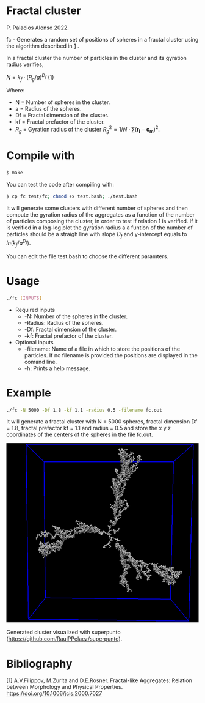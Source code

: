 # Fractal cluster
P. Palacios Alonso 2022.

fc - Generates a random set of positions of spheres in a fractal cluster using the algorithm described in [1](https://doi.org/10.1006/jcis.2000.7027) .

In a fractal cluster the number of particles in the cluster and its gyration radius verifies,

$N = k_f \cdot (R_g/a)^{D_f}$ (1)

Where:

   - N = Number of spheres in the cluster.
   - a = Radius of the spheres.
   - Df = Fractal dimension of the cluster.
   - kf = Fractal prefactor of the cluster.
   - $R_g$ = Gyration radius of the cluster $R_g^2 = 1/N \cdot \sum (\mathbf{r_i}-\mathbf{c_m})^2$.
   
# Compile with
```bash
$ make
```
You can test the code after compiling with:
```bash
$ cp fc test/fc; chmod +x test.bash; ./test.bash
```
It will generate some clusters with different number of spheres and then compute the gyration radius of the aggregates as a function of the number of particles composing the cluster, in order to test if relation 1 is verified. If it is verified in a log-log plot the gyration radius a a funtion of the number of particles should be a straigh line with slope $D_f$ and y-intercept equals to $ln(k_f/a^{D_f})$.

You can edit the file test.bash to choose the different paramters. 

# Usage

 ```bash
 ./fc [INPUTS]
 ```
 
 - Required inputs
   - -N: Number of the spheres in the cluster.
   - -Radius: Radius of the spheres.
   - -Df: Fractal dimension of the cluster.
   - -kf: Fractal prefactor of the cluster.
 - Optional inputs
   - -filename: Name of a file in which to store the positions of the particles. If no filename is provided the positions are displayed in the comand line.
   - -h: Prints a help message.
  
# Example
```bash
./fc -N 5000 -Df 1.8 -kf 1.1 -radius 0.5 -filename fc.out
 ```
 
 It will generate a fractal cluster with N = 5000 spheres, fractal dimension Df = 1.8, fractal prefactor kf = 1.1 and radius = 0.5 and store the x y z coordinates of the centers of the spheres in the file fc.out.
 
 <img src="https://github.com/PabloPalaciosAlonso/Fractal-Cluster/blob/main/res/example.png" width="600">
 
Generated cluster visualized with superpunto (https://github.com/RaulPPelaez/superpunto).

# Bibliography

[1] A.V.Filippov, M.Zurita and D.E.Rosner. Fractal-like Aggregates: Relation between Morphology and Physical Properties. https://doi.org/10.1006/jcis.2000.7027
